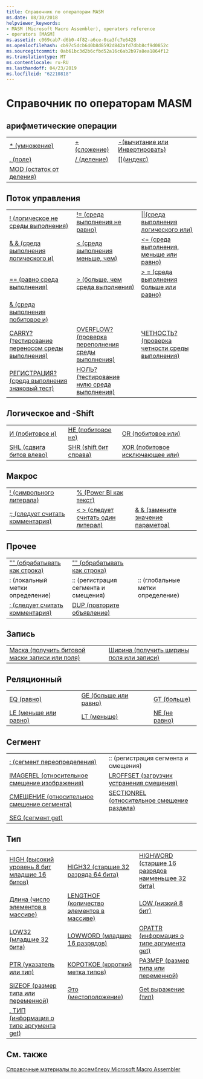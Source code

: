 ```yaml
---
title: Справочник по операторам MASM
ms.date: 08/30/2018
helpviewer_keywords:
- MASM (Microsoft Macro Assembler), operators reference
- operators [MASM]
ms.assetid: c069cab7-d6b0-4f82-a6ce-0ca3fc7e6428
ms.openlocfilehash: cb97c5dcb640b8d8592d842afd7dbb8cf9d0852c
ms.sourcegitcommit: 0ab61bc3d2b6cfbd52a16c6ab2b97a8ea1864f12
ms.translationtype: MT
ms.contentlocale: ru-RU
ms.lasthandoff: 04/23/2019
ms.locfileid: "62210818"
---
```

# <a name="masm-operators-reference"></a>Справочник по операторам MASM

## <a name="arithmetic"></a>арифметические операции

||||
|-|-|-|
|[* (умножение)](operator-multiply.md)|[+ (сложение)](operator-add.md)|[-(вычитание или Инвертировать)](operator-subtract-2.md)|
|[. (поле)](operator-dot.md)|[/ (деление)](operator-subtract-1.md)|[&#91;&#93;(индекс)](operator-brackets.md)|
|[MOD (остаток от деления)](operator-mod.md)|||

## <a name="control-flow"></a>Поток управления

||||
|-|-|-|
|[\! (логическое не среды выполнения)](operator-logical-not-masm-run-time.md)|[\!= (среда выполнения не равно)](operator-not-equal-masm.md)|[&#124;&#124;(среда выполнения логического или)](operator-logical-or.md)|
|[& & (среда выполнения логического и)](operator-logical-and-masm-run-time.md)|[< (среда выполнения меньше, чем)](operator-less-than-masm-run-time.md)|[\<= (среда выполнения, меньше или равно)](operator-less-or-equal-masm-run-time.md)|
|[== (равно среда выполнения)](operator-equal-masm-run-time.md)|[> (больше, чем среда выполнения)](operator-greater-than-masm-run-time.md)|[> = (среда выполнения больше или равно)](operator-greater-or-equal-masm-run-time.md)|
|[& (среда выполнения побитовое и)](operator-bitwise-and.md)|||
|[CARRY? (тестирование переносом среды выполнения)](operator-carry-q.md)|[OVERFLOW? (проверка переполнения среды выполнения)](operator-overflow-q.md)|[ЧЕТНОСТЬ? (проверка четности среды выполнения)](operator-parity-q.md)|
|[РЕГИСТРАЦИЯ? (среда выполнения знаковый тест)](operator-sign-q.md)|[НОЛЬ? (тестирование нулю среда выполнения)](operator-zero-q.md)||

## <a name="logical-and-shift"></a>Логическое and -Shift

||||
|-|-|-|
|[И (побитовое и)](operator-and.md)|[НЕ (побитовое не)](operator-not.md)|[OR (побитовое или)](operator-or.md)|
|[SHL (сдвига битов влево)](operator-shl.md)|[SHR (shift бит справа)](operator-shr.md)|[XOR (побитовое исключающее или)](operator-xor.md)|

## <a name="macro"></a>Макрос

||||
|-|-|-|
|[\! (символьного литерала)](operator-logical-not-masm.md)|[% (Power BI как текст)](operator-percent.md)||
|[;; (следует считать комментария)](operator-semicolons.md)|[&lt; &gt; (следует считать один литерал)](operator-literal.md)|[& & (замените значение параметра)](operator-logical-and-masm.md)|

## <a name="miscellaneous"></a>Прочее

||||
|-|-|-|
|["" (обрабатывать как строка)](operator-single-quote.md)|["" (обрабатывать как строка)](operator-double-quote.md)||
|: (локальный метки определение)|:: (регистрация сегмента и смещения)|:: (глобальные метки определение)|
|[; (следует считать комментария)](operator-semicolon.md)|[DUP (повторите объявление)](operator-dup.md)||

## <a name="record"></a>Запись

|||
|-|-|
|[Маска (получить битовой маски записи или поля)](operator-mask.md)|[Ширина (получить ширины поля или записи)](operator-width.md)|

## <a name="relational"></a>Реляционный

||||
|-|-|-|
|[EQ (равно)](operator-eq.md)|[GE (больше или равно)](operator-ge.md)|[GT (больше)](operator-gt.md)|
|[LE (меньше или равно)](operator-le.md)|[LT (меньше)](operator-lt.md)|[NE (не равно)](operator-ne.md)|

## <a name="segment"></a>Сегмент

|||
|-|-|
|[: (сегмент переопределения)](operator-colon.md)|:: (регистрация сегмента и смещения)|
|[IMAGEREL (относительное смещение изображения)](operator-imagerel.md)|[LROFFSET (загрузчик устранения смещения)](operator-lroffset.md)|
|[СМЕЩЕНИЕ (относительное смещение сегмента)](operator-offset.md)|[SECTIONREL (относительное смещение раздела)](operator-sectionrel.md)|
|[SEG (сегмент get)](operator-seg.md)||

## <a name="type"></a>Тип

||||
|-|-|-|
|[HIGH (высокий уровень 8 бит младшие 16 битов)](operator-high.md)|[HIGH32 (старшие 32 разряда 64 бита)](operator-high32.md)|[HIGHWORD (старшие 16 разрядов наименьшее 32 бита)](operator-highword.md)|
|[Длина (число элементов в массиве)](operator-length.md)|[LENGTHOF (количество элементов в массиве)](operator-lengthof.md)|[LOW (низкий 8 бит)](operator-low.md)|
|[LOW32 (младшие 32 бита)](operator-low32.md)|[LOWWORD (младшие 16 разрядов)](operator-lowword.md)|[OPATTR (информация о типе аргумента get)](operator-opattr.md)|
|[PTR (указатель или тип)](operator-ptr.md)|[КОРОТКОЕ (короткий метка типов)](operator-short.md)|[РАЗМЕР (размер типа или переменной)](operator-size.md)|
|[SIZEOF (размер типа или переменной)](operator-sizeof.md)|[Это (местоположение)](operator-this.md)|[Get выражение (тип)](operator-type.md)|
|[. ТИП (информация о типе аргумента get)](operator-dot-type.md)|||

## <a name="see-also"></a>См. также

[Справочные материалы по ассемблеру Microsoft Macro Assembler](microsoft-macro-assembler-reference.md)<br/>
